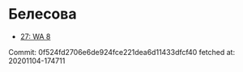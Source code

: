 # Белесова
- [27: WA 8](27.md)

Commit: 0f524fd2706e6de924fce221dea6d11433dfcf40
 fetched at: 20201104-174711
